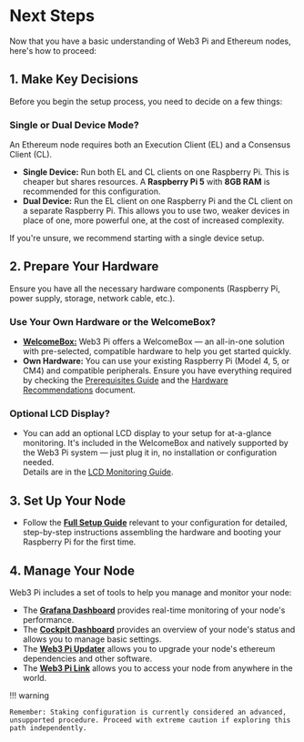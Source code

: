 # Next Steps

Now that you have a basic understanding of Web3 Pi and Ethereum nodes, here's how to proceed:

## 1. Make Key Decisions

Before you begin the setup process, you need to decide on a few things:

### Single or Dual Device Mode?

An Ethereum node requires both an Execution Client (EL) and a Consensus Client (CL).

- **Single Device:** Run both EL and CL clients on one Raspberry Pi. This is cheaper but shares resources. A **Raspberry Pi 5** with **8GB RAM** is recommended for this configuration.
- **Dual Device:** Run the EL client on one Raspberry Pi and the CL client on a separate Raspberry Pi. This allows you to use two, weaker devices in place of one, more powerful one, at the cost of increased complexity.

If you're unsure, we recommend starting with a single device setup.

## 2. Prepare Your Hardware

Ensure you have all the necessary hardware components (Raspberry Pi, power supply, storage, network cable, etc.).

### Use Your Own Hardware or the WelcomeBox?

- [**WelcomeBox:**](../welcome-box/index.md) Web3 Pi offers a WelcomeBox — an all-in-one solution with pre-selected, compatible hardware to help you get started quickly.
- **Own Hardware:** You can use your existing Raspberry Pi (Model 4, 5, or CM4) and compatible peripherals. Ensure you have everything required by checking the [Prerequisites Guide](../setup/prerequisites.md) and the [Hardware Recommendations](./single-mode/hardware-recommendations.md) document.

### Optional LCD Display?

- You can add an optional LCD display to your setup for at-a-glance monitoring. It's included in the WelcomeBox and natively supported by the Web3 Pi system — just plug it in, no installation or configuration needed.  
Details are in the [LCD Monitoring Guide](../monitoring/lcd.md).

## 3. Set Up Your Node

- Follow the **[Full Setup Guide](../setup/supported-configurations.md)** relevant to your configuration for detailed, step-by-step instructions assembling the hardware and booting your Raspberry Pi for the first time.

## 4. Manage Your Node

Web3 Pi includes a set of tools to help you manage and monitor your node:

- The **[Grafana Dashboard](../monitoring/grafana.md)** provides real-time monitoring of your node's performance.
- The **[Cockpit Dashboard](../management/cockpit/dashboard.md)** provides an overview of your node's status and allows you to manage basic settings.
- The **[Web3 Pi Updater](../management/cockpit/web3-pi-updater.md)** allows you to upgrade your node's ethereum dependencies and other software.
- The **[Web3 Pi Link](../management/cockpit/web3-pi-link.md)** allows you to access your node from anywhere in the world.

!!! warning

    Remember: Staking configuration is currently considered an advanced, unsupported procedure. Proceed with extreme caution if exploring this path independently.

